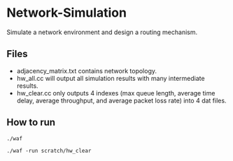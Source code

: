 # Network-Simulation
Simulate a network environment and design a routing mechanism.

## Files
* adjacency_matrix.txt contains network topology.
* hw_all.cc will output all simulation results with many intermediate results.
* hw_clear.cc only outputs 4 indexes (max queue length, average time delay, average throughput, and average packet loss rate) into 4 dat files.

## How to run
```
./waf
```
```
./waf -run scratch/hw_clear
```
